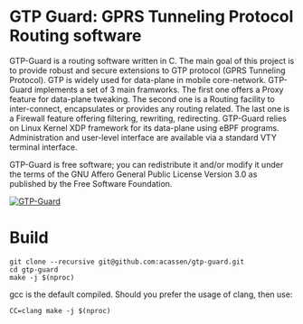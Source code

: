 GTP Guard: GPRS Tunneling Protocol Routing software
===================================================

GTP-Guard is a routing software written in C. The main goal of this project is to provide robust and secure extensions to GTP protocol (GPRS Tunneling Protocol). GTP is widely used for data-plane in mobile core-network. GTP-Guard implements a set of 3 main framworks. The first one offers a Proxy feature for data-plane tweaking. The second one is a Routing facility to inter-connect, encapsulates or provides any routing related. The last one is a Firewall feature offering filtering, rewriting, redirecting. GTP-Guard relies on Linux Kernel XDP framework for its data-plane using eBPF programs. Administration and user-level interface are available via a standard VTY terminal interface.

GTP-Guard is free software; you can redistribute it and/or modify it under the terms of the GNU Affero General Public License Version 3.0 as published by the Free Software Foundation.


[![GTP-Guard](https://www.gtp-guard.org/_images/network.png)](https://www.gtp-guard.org)

Build
=====

```
git clone --recursive git@github.com:acassen/gtp-guard.git
cd gtp-guard
make -j $(nproc)
```

gcc is the default compiled. Should you prefer the usage of clang, then use:
```
CC=clang make -j $(nproc)
```
